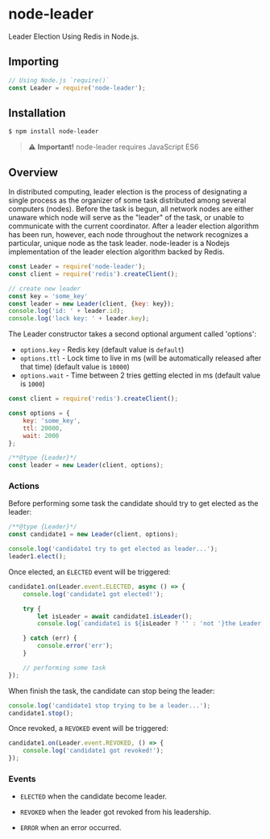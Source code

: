 node-leader
======================
Leader Election Using Redis in Node.js.

## Importing

```javascript
// Using Node.js `require()`
const Leader = require('node-leader');
```

## Installation

```sh
$ npm install node-leader
```
> :warning: **Important!** node-leader requires JavaScript ES6 

## Overview

In distributed computing, leader election is the process of designating a single process as the organizer of some task distributed among several computers (nodes).
Before the task is begun, all network nodes are either unaware which node will serve as the "leader" of the task, or unable to communicate with the current coordinator.
After a leader election algorithm has been run, however, each node throughout the network recognizes a particular, unique node as the task leader.
node-leader is a Nodejs implementation of the leader election algorithm backed by Redis.

```js
const Leader = require('node-leader');
const client = require('redis').createClient();

// create new leader
const key = 'some_key'
const leader = new Leader(client, {key: key});
console.log('id: ' + leader.id);
console.log('lock key: ' + leader.key);
```

The Leader constructor takes a second optional argument called 'options':
* `options.key` - Redis key (default value is `default`)
* `options.ttl` - Lock time to live in ms (will be automatically released after that time) (default value is `10000`)
* `options.wait` - Time between 2 tries getting elected in ms (default value is `1000`)

```js
const client = require('redis').createClient();

const options = {
    key: 'some_key',
    ttl: 20000,
    wait: 2000
};

/**@type {Leader}*/
const leader = new Leader(client, options);
```

### Actions

Before performing some task the candidate should try to get elected as the leader:

```js
/**@type {Leader}*/
const candidate1 = new Leader(client, options);

console.log('candidate1 try to get elected as leader...');
leader1.elect();
```

Once elected, an `ELECTED` event will be triggered:

```js
candidate1.on(Leader.event.ELECTED, async () => {
    console.log('candidate1 got elected!');

    try {
        let isLeader = await candidate1.isLeader();
        console.log(`candidate1 is ${isLeader ? '' : 'not '}the Leader!`);

    } catch (err) {
        console.error('err');
    }

    // performing some task
});
```

When finish the task, the candidate can stop being the leader:

```js
console.log('candidate1 stop trying to be a leader...');
candidate1.stop();
```

Once revoked, a `REVOKED` event will be triggered:

```js
candidate1.on(Leader.event.REVOKED, () => {
    console.log('candidate1 got revoked!');
});
```

### Events

* `ELECTED` when the candidate become leader.

* `REVOKED` when the leader got revoked from his leadership.

* `ERROR` when an error occurred.
